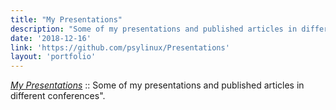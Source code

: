```yaml
---
title: "My Presentations"
description: "Some of my presentations and published articles in different conferences."
date: '2018-12-16'
link: 'https://github.com/psylinux/Presentations'
layout: 'portfolio'
---
```


[_My Presentations_](https://github.com/psylinux/Presentations) :: Some of my presentations and published articles in different conferences".
